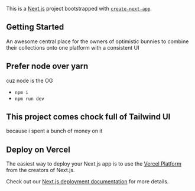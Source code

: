 This is a [Next.js](https://nextjs.org/) project bootstrapped with [`create-next-app`](https://github.com/vercel/next.js/tree/canary/packages/create-next-app).

## Getting Started

An awesome central place for the owners of optimistic bunnies to combine their collections onto one platform with a consistent UI

## Prefer node over yarn

cuz node is the OG

- `npm i`
- `npm run dev`

## This project comes chock full of Tailwind UI

because i spent a bunch of money on it

## Deploy on Vercel

The easiest way to deploy your Next.js app is to use the [Vercel Platform](https://vercel.com/new?utm_medium=default-template&filter=next.js&utm_source=create-next-app&utm_campaign=create-next-app-readme) from the creators of Next.js.

Check out our [Next.js deployment documentation](https://nextjs.org/docs/deployment) for more details.
